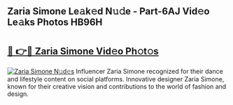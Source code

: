 ## Zaria Simone Le𝚊k𝚎d N𝚞𝚍e - Part-6AJ Vid𝚎o Le𝚊ks Photos HB96H

# <h2><a href="http://fbd88f8.evod.top/?m=Zaria+Simone">🔗 👉🔴 Zaria Simone Vid𝚎o Ph𝚘t𝚘s</a></h2>

[![Zaria Simone N𝚞d𝚎s](https://i.imgur.com/8V9OHl7.gif)](http://fbd88f8.evod.top/?m=Zaria+Simone)
Influencer Zaria Simone recognized for their dance and lifestyle content on social platforms. Innovative designer Zaria Simone, known for their creative vision and contributions to the world of fashion and design. 
